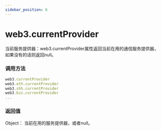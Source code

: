 ```yaml
---
sidebar_position: 6
---
```


# web3.currentProvider

当前服务提供器：web3.currentProvider属性返回当前在用的通信服务提供器，如果没有的话则返回null。


### 调用方法

```js
web3.currentProvider
web3.eth.currentProvider
web3.shh.currentProvider
web3.bzz.currentProvider
...
```

### 返回值
Object： 当前在用的服务提供器，或者null。
